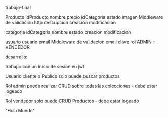trabajo-final

Producto
	idProducto
	nombre
	precio
	idCategoria
	estado
	imagen Middleware de validacion http
	descripcion
	creacion 
	modificacion

categoria
	idCategoria	
	nombre
	estado
	creacion
	modificacion

usuario
	usuario
	email   Middleware de validacion email
	clave
	rol   ADMIN - VENDEDOR

desarrollo:

trabajar con un inicio de sesion en jwt 

Usuario cliente o Publico solo puede buscar productos 

Rol admin puede realizar CRUD sobre todas las colecciones - debe estar logeado

Rol vendedor solo puede CRUD Productos - debe estar logeado

"Hola Mundo"